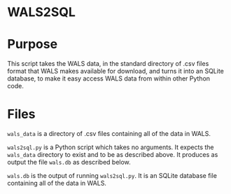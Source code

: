 WALS2SQL
====================

# Purpose

This script takes the WALS data, in the standard directory of .csv files format
that WALS makes available for download, and turns it into an SQLite database,
to make it easy access WALS data from within other Python code.

# Files

`wals_data` is a directory of .csv files containing all of the data in WALS.

`wals2sql.py` is a Python script which takes no arguments.  It expects the
`wals_data` directory to exist and to be as described above.  It produces as
output the file `wals.db` as described below.

`wals.db` is the output of running `wals2sql.py`.  It is an SQLite database
file containing all of the data in WALS.
